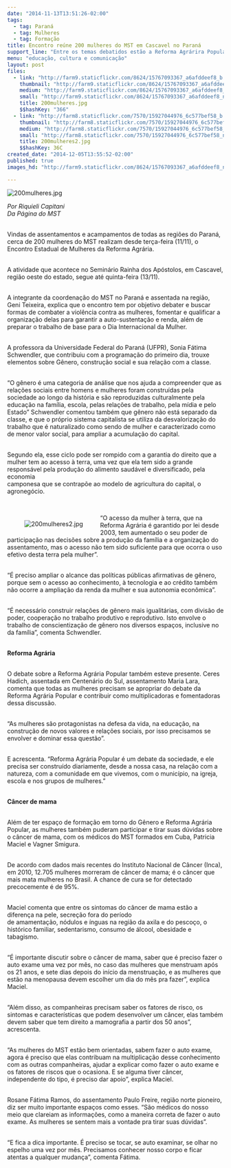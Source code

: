 ```yaml
---
date: "2014-11-13T13:51:26-02:00"
tags:
  - tag: Paraná
  - tag: Mulheres
  - tag: Formação
title: Encontro reúne 200 mulheres do MST em Cascavel no Paraná
support_line: "Entre os temas debatidos estão a Reforma Agrárira Popular, a situação da mulher no campo e o câncer de mama."
menu: "educação, cultura e comunicação"
layout: post
files:
  - link: "http://farm9.staticflickr.com/8624/15767093367_a6afddeef8_b.jpg"
    thumbnail: "http://farm9.staticflickr.com/8624/15767093367_a6afddeef8_t.jpg"
    medium: "http://farm9.staticflickr.com/8624/15767093367_a6afddeef8_z.jpg"
    small: "http://farm9.staticflickr.com/8624/15767093367_a6afddeef8_n.jpg"
    title: 200mulheres.jpg
    $$hashKey: "366"
  - link: "http://farm8.staticflickr.com/7570/15927044976_6c577bef58_b.jpg"
    thumbnail: "http://farm8.staticflickr.com/7570/15927044976_6c577bef58_t.jpg"
    medium: "http://farm8.staticflickr.com/7570/15927044976_6c577bef58_z.jpg"
    small: "http://farm8.staticflickr.com/7570/15927044976_6c577bef58_n.jpg"
    title: 200mulheres2.jpg
    $$hashKey: 36C
created_date: "2014-12-05T13:55:52-02:00"
published: true
images_hd: "http://farm9.staticflickr.com/8624/15767093367_a6afddeef8_n.jpg"

---
```

<p><img alt="200mulheres.jpg" src="http://farm9.staticflickr.com/8624/15767093367_a6afddeef8_b.jpg" /></p>

<p><em>Por Riquieli Capitani<br />
Da P&aacute;gina do MST</em></p>

<p><br />
Vindas de assentamentos e acampamentos de todas as regi&otilde;es do Paran&aacute;, cerca de 200 mulheres do MST realizam desde ter&ccedil;a-feira (11/11), o Encontro Estadual de Mulheres da Reforma Agr&aacute;ria.&nbsp;</p>

<p><br />
A atividade que acontece no Semin&aacute;rio Rainha dos Ap&oacute;stolos, em Cascavel, regi&atilde;o oeste do estado, segue at&eacute; quinta-feira (13/11).</p>

<p><br />
A integrante da coordena&ccedil;&atilde;o do MST no Paran&aacute; e assentada na regi&atilde;o, Geni Teixeira, explica que o encontro tem por objetivo debater e buscar formas de combater a viol&ecirc;ncia contra as mulheres, fomentar e qualificar a organiza&ccedil;&atilde;o delas para garantir a auto-sustenta&ccedil;&atilde;o e renda, al&eacute;m de preparar o trabalho de base para o Dia Internacional da Mulher.</p>

<p><br />
A professora da Universidade Federal do Paran&aacute; (UFPR), Sonia F&aacute;tima Schwendler, que contribuiu com a programa&ccedil;&atilde;o do primeiro dia, trouxe elementos sobre G&ecirc;nero, constru&ccedil;&atilde;o social e sua rela&ccedil;&atilde;o com a classe.</p>

<p><br />
&ldquo;O g&ecirc;nero &eacute; uma categoria de an&aacute;lise que nos ajuda a compreender que as rela&ccedil;&otilde;es sociais entre homens e mulheres foram constru&iacute;das pela sociedade ao longo da hist&oacute;ria e s&atilde;o reproduzidas culturalmente pela educa&ccedil;&atilde;o na fam&iacute;lia, escola, pelas rela&ccedil;&otilde;es de trabalho, pela m&iacute;dia e pelo Estado&rdquo;&nbsp;Schwendler comentou tamb&eacute;m que g&ecirc;nero n&atilde;o est&aacute; separado da classe, e que o pr&oacute;prio sistema capitalista se utiliza da desvaloriza&ccedil;&atilde;o do trabalho que &eacute; naturalizado como sendo de mulher e caracterizado como de menor valor social, para ampliar a acumula&ccedil;&atilde;o do capital.</p>

<p><br />
Segundo ela, esse ciclo pode ser rompido com a garantia do direito que a mulher tem ao acesso &agrave; terra, uma vez que ela tem sido a grande respons&aacute;vel pela produ&ccedil;&atilde;o do alimento saud&aacute;vel e diversificado, pela economia<br />
camponesa que se contrap&otilde;e ao modelo de agricultura do capital, o agroneg&oacute;cio.&nbsp;</p>

<p>&nbsp;</p>

<figure class="image" style="float:left"><img alt="200mulheres2.jpg" src="http://farm8.staticflickr.com/7570/15927044976_6c577bef58_b.jpg" />
<figcaption></figcaption>
</figure>

<p>&ldquo;O acesso da mulher &agrave; terra, que na Reforma Agr&aacute;ria &eacute; garantido por lei desde 2003, tem aumentado o seu poder de participa&ccedil;&atilde;o nas decis&otilde;es sobre a produ&ccedil;&atilde;o da fam&iacute;lia e a organiza&ccedil;&atilde;o do assentamento, mas o acesso n&atilde;o tem sido suficiente para que ocorra o uso efetivo desta terra pela mulher&rdquo;.</p>

<p><br />
&ldquo;&Eacute; preciso ampliar o alcance das pol&iacute;ticas p&uacute;blicas afirmativas de g&ecirc;nero, porque sem o acesso ao conhecimento, &agrave; tecnologia e ao cr&eacute;dito tamb&eacute;m n&atilde;o ocorre a amplia&ccedil;&atilde;o da renda da mulher e sua autonomia econ&ocirc;mica&rdquo;.&nbsp;</p>

<p><br />
&ldquo;&Eacute; necess&aacute;rio construir rela&ccedil;&otilde;es de g&ecirc;nero mais igualit&aacute;rias, com divis&atilde;o de poder, coopera&ccedil;&atilde;o no trabalho produtivo e reprodutivo. Isto envolve o trabalho de conscientiza&ccedil;&atilde;o de g&ecirc;nero nos diversos espa&ccedil;os, inclusive no da fam&iacute;lia&rdquo;, comenta Schwendler.&nbsp;</p>

<p><br />
<strong>Reforma Agr&aacute;ria</strong></p>

<p><br />
O debate sobre a Reforma Agr&aacute;ria Popular tamb&eacute;m esteve presente. Ceres Hadich, assentada em Centen&aacute;rio do Sul, assentamento Maria Lara, comenta que todas as mulheres precisam se apropriar do debate da Reforma Agr&aacute;ria Popular e contribuir como multiplicadoras e fomentadoras dessa discuss&atilde;o.</p>

<p><br />
&ldquo;As mulheres s&atilde;o protagonistas na defesa da vida, na educa&ccedil;&atilde;o, na constru&ccedil;&atilde;o de novos valores e rela&ccedil;&otilde;es sociais, por isso precisamos se envolver e dominar essa quest&atilde;o&rdquo;.&nbsp;</p>

<p><br />
E acrescenta. &ldquo;Reforma Agr&aacute;ria Popular &eacute; um debate da sociedade, e ele precisa ser constru&iacute;do diariamente, desde a nossa casa, na rela&ccedil;&atilde;o com a natureza, com a comunidade em que vivemos, com o munic&iacute;pio, na igreja, escola e nos grupos de mulheres.&rdquo;</p>

<p><br />
<strong>C&acirc;ncer de mama</strong></p>

<p><br />
Al&eacute;m de ter espa&ccedil;o de forma&ccedil;&atilde;o em torno do G&ecirc;nero e Reforma Agr&aacute;ria Popular, as mulheres tamb&eacute;m puderam participar e tirar suas d&uacute;vidas sobre o c&acirc;ncer de mama, com os m&eacute;dicos do MST formados em Cuba, Patricia Maciel e Vagner Smigura.</p>

<p><br />
De acordo com dados mais recentes do Instituto Nacional de C&acirc;ncer (Inca), em 2010, 12.705 mulheres morreram de c&acirc;ncer de mama; &eacute; o c&acirc;ncer que mais mata mulheres no Brasil. A chance de cura se for detectado precocemente &eacute; de 95%.&nbsp;</p>

<p><br />
Maciel comenta que entre os sintomas do c&acirc;ncer de mama est&atilde;o a diferen&ccedil;a na pele, secre&ccedil;&atilde;o fora do per&iacute;odo<br />
de amamenta&ccedil;&atilde;o, n&oacute;dulos e &iacute;nguas na regi&atilde;o da axila e do pesco&ccedil;o, o hist&oacute;rico familiar, sedentarismo, consumo de &aacute;lcool, obesidade e tabagismo.</p>

<p><br />
&ldquo;&Eacute; importante discutir sobre o c&acirc;ncer de mama, saber que &eacute; preciso fazer o auto exame uma vez por m&ecirc;s, no caso das mulheres que menstruam ap&oacute;s os 21 anos, e sete dias depois do in&iacute;cio da menstrua&ccedil;&atilde;o, e as mulheres que est&atilde;o na menopausa devem escolher um dia do m&ecirc;s pra fazer&rdquo;, explica Maciel.</p>

<p><br />
&ldquo;Al&eacute;m disso, as companheiras precisam saber os fatores de risco, os sintomas e caracter&iacute;sticas que podem desenvolver um c&acirc;ncer, elas tamb&eacute;m devem saber que tem direito a mamografia a partir dos 50 anos&rdquo;, acrescenta.</p>

<p><br />
&ldquo;As mulheres do MST est&atilde;o bem orientadas, sabem fazer o auto exame, agora &eacute; preciso que elas contribuam na multiplica&ccedil;&atilde;o desse conhecimento com as outras companheiras, ajudar a explicar como fazer o auto exame e os fatores de riscos que o ocasiona. E se alguma tiver c&acirc;ncer, independente do tipo, &eacute; preciso dar apoio&rdquo;, explica Maciel.</p>

<p><br />
Rosane F&aacute;tima Ramos, do assentamento Paulo Freire, regi&atilde;o norte pioneiro, diz ser muito importante espa&ccedil;os como esses. &ldquo;S&atilde;o m&eacute;dicos do nosso meio que clareiam as informa&ccedil;&otilde;es, como a maneira correta de fazer o auto exame. As mulheres se sentem mais a vontade pra tirar suas d&uacute;vidas&rdquo;.</p>

<p><br />
&ldquo;E fica a dica importante. &Eacute; preciso se tocar, se auto examinar, se olhar no espelho uma vez por m&ecirc;s. Precisamos conhecer nosso corpo e ficar atentas a qualquer mudan&ccedil;a&rdquo;, comenta F&aacute;tima.<br />
&nbsp;</p>
